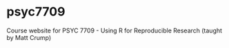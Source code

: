# psyc7709
Course website for PSYC 7709  - Using R for Reproducible Research (taught by Matt Crump)
